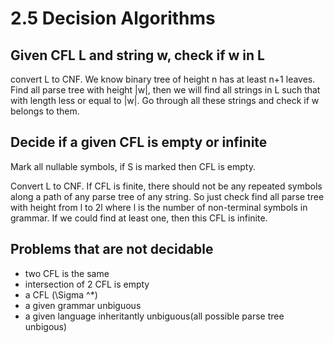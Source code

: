 # 2.5 Decision Algorithms

## Given CFL L and string w, check if w in L

convert L to CNF. We know binary tree of height n has at least n+1 leaves. Find all parse tree with height |w|, then we will find all strings in L such that with length less or equal to |w|. Go through all these strings and check if w belongs to them.

## Decide if a given CFL is empty or infinite

Mark all nullable symbols, if S is marked then CFL is empty.

Convert L to CNF. If CFL is finite, there should not be any repeated symbols along a path of any parse tree of any string. So just check find all parse tree with height from l to 2l where l is the number of non-terminal symbols in grammar. If we could find at least one, then this CFL is infinite.

## Problems that are not decidable

- two CFL is the same
- intersection of 2 CFL is empty
- a CFL \(\Sigma ^*\)
- a given grammar unbiguous
- a given language inheritantly unbiguous(all possible parse tree unbigous)

